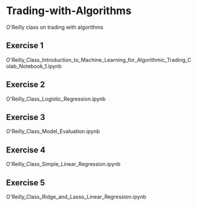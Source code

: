 # Trading-with-Algorithms
O'Reilly class on trading with algorithms

## Exercise 1
O'Reilly_Class_Introduction_to_Machine_Learning_for_Algorithmic_Trading_Colab_Notebook_1.ipynb

## Exercise 2
O'Reilly_Class_Logistic_Regression.ipynb

## Exercise 3
O'Reilly_Class_Model_Evaluation.ipynb

## Exercise 4
O'Reilly_Class_Simple_Linear_Regression.ipynb

## Exercise 5
O'Reilly_Class_Ridge_and_Lasso_Linear_Regression.ipynb
